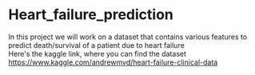 # Heart_failure_prediction
In this project we will work on a dataset that contains various features to predict death/survival of a patient due to heart failure\
Here's the kaggle link, where you can find the dataset\
https://www.kaggle.com/andrewmvd/heart-failure-clinical-data
